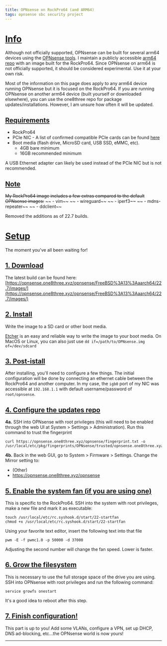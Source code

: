 ```yaml
---
title: OPNsense on RockPro64 (and ARM64)
tags: opnsense sbc security project
---
```



# <b><u>Info</u></b>
Although not officially supported, OPNsense can be built for several arm64 devices using the [OPNsense tools](https://github.com/opnsense/tools). I maintain a publicly accessible [arm64 repo](https://opnsense.one8three.xyz/) with an image built for the RockPro64. Since OPNsense on arm64 is not officially supported, it should be considered experimental. Use it at your own risk.

Most of the information on this page does apply to any arm64 device running OPNsense but it is focused on the RockPro64. If you are running OPNsense on another arm64 device (built yourself or downloaded elsewhere), you can use the one8three repo for package updates/installations. However, I am unsure how often it will be updated.

## <b><u>Requirements</u></b>
  - RockPro64 
  - PCIe NIC - A list of confirmed compatible PCIe cards can be found [here](https://wiki.freebsd.org/arm/RockChip#Tested_PCIe_devices_on_RockPro64)
  - Boot media (flash drive, MicroSD card, USB SSD, eMMC, etc). 
    - 4GB bare minimum
    - 16GB recommended minimum 

A USB Ethernet adapter can likely be used instead of the PCIe NIC but is not recommended.

## <b><u>Note</u></b>
~~My RockPro64 image includes a few extras compared to the default OPNsense images:~~
~~  - vim~~
~~  - wireguard~~
~~  - iperf3~~
~~  - mdns-repeater~~
~~  - ddclient~~

Removed the additions as of 22.7 builds.


# <b><u>Setup</u></b>
The moment you've all been waiting for!

## <b><u>1. Download</u></b>
  The latest build can be found here: [https://opnsense.one8three.xyz/opnsense/FreeBSD%3A13%3Aaarch64/22.7/images/](https://opnsense.one8three.xyz/opnsense/FreeBSD%3A13%3Aaarch64/22.7/images/)

## <b><u>2. Install</u></b>
  Write the image to a SD card or other boot media.

  [Etcher](https://www.balena.io/etcher/) is an easy and reliable way to write the image to your boot media. On MacOS or Linux, you can also just use `dd if=/path/to/OPNsense.img of=/dev/sdcard` 

## <b><u>3. Post-istall</u></b>
  After installing, you'll need to configure a few things. The initial configuration will be done by connecting an ethernet cable between the RockPro64 and another computer. In my case, the `igb0` port of my NIC was accessible at `192.168.1.1` with default username/password of `root/opnsense`.

## <b><u>4. Configure the updates repo</u></b>
<b>4a.</b> SSH into OPNsense with root privileges (this will need to be enabled through the web UI at System > Settings > Administration). Run this command to trust the fingerprint
~~~    
curl https://opnsense.one8three.xyz/opnsense/fingerprint.txt -o /usr/local/etc/pkg/fingerprints/OPNsense/trusted/opnsense.one8three.xyz
~~~

<b>4b.</b> Back in the web GUI, go to System > Firmware > Settings. Change the Mirror setting to:
  - (Other)
  - https://opnsense.one8three.xyz/opnsense

## <b><u>5. Enable the system fan (if you are using one)</u></b>
This is specific to the RockPro64. SSH into the system with root privileges, make a new file and mark it as executable:
~~~
touch /usr/local/etc/rc.syshook.d/start/22-startfan
chmod +x /usr/local/etc/rc.syshook.d/start/22-startfan
~~~
Using your favorite text editor, insert the following text into that file
~~~
pwm -E -f pwmc1.0 -p 50000 -d 37000
~~~
Adjusting the second number will change the fan speed. Lower is faster.

## <b><u>6. Grow the filesystem</u></b>
This is necessary to use the full storage space of the drive you are using. SSH into OPNsense with root privileges and run the following command:
~~~
service growfs onestart
~~~
It's a good idea to reboot after this step.

## <b><u>7. Finish configuration!</u></b>
This part is up to you! Add some VLANs, configure a VPN, set up DHCP, DNS ad-blocking, etc...the OPNsense world is now yours!



___